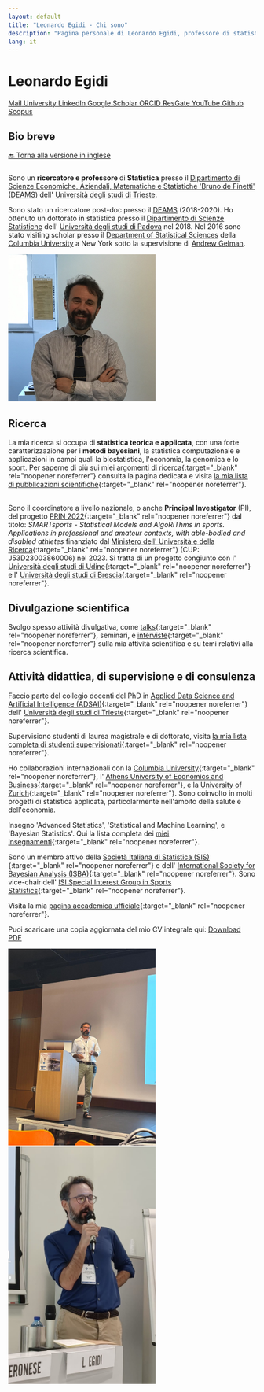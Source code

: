 ```yaml
---
layout: default
title: "Leonardo Egidi - Chi sono"
description: "Pagina personale di Leonardo Egidi, professore di statistica."
lang: it
---
```


# Leonardo Egidi

<div class="social-icons">
    <a href="mailto:legidi@units.it" class="icon-link" target="_blank">
        <i class="fas fa-envelope"></i> <!-- Icona dell'email -->
        <span class="tooltip">Mail</span>
    </a>
    <a href="https://deams.units.it/en/node/45071" class="icon-link" target="_blank">
    	<i class="fas fa-university"></i>
    	<span class="tooltip">University</span>
    </a>
    <a href="https://www.linkedin.com/in/leonardo-egidi-ba466261/?originalSubdomain=it" class="icon-link" target="_blank">
        <i class="fab fa-linkedin"></i>
        <span class="tooltip">LinkedIn</span>
    </a>
    <a href="https://scholar.google.com/citations?user=Ux1LY_Qx7T8C&hl=it&oi=ao" class="icon-link" target="_blank">
       <i class="fas fa-book"></i>  
      <span class="tooltip">Google Scholar</span>
    </a>
    <a href="https://orcid.org/0000-0003-3211-905X" class="icon-link" target="_blank">
        <i class="fa-brands fa-orcid"></i>
        <span class="tooltip">ORCID</span>
    </a>
    <a href="https://www.researchgate.net/profile/Leonardo-Egidi" class="icon-link" target="_blank">
        <i class="fa-brands fa-researchgate"></i>
        <span class="tooltip">ResGate</span>
    </a>
    <a href="https://www.youtube.com/results?search_query=leonardo+egidi" class="icon-link" target="_blank">
        <i class="fa-brands fa-youtube"></i>
        <span class="tooltip">YouTube</span>
    </a>
   <a href="https://github.com/LeoEgidi" class="icon-link" target="_blank">
        <i class="fa-brands fa-github"></i>
         <span class="tooltip">Github</span>
    </a>
   <a href="https://www.scopus.com/authid/detail.uri?authorId=57195512567" class="icon-link" target="_blank">
        <i class="fas fa-microscope"></i> 
        <span class="tooltip">Scopus</span>
   </a>
</div>


## Bio breve

[🔙 Torna alla versione in inglese](/)

<div class="two-columns">
  <div class="column">
     <p>
      Sono un <strong> ricercatore e professore </strong> di <strong>Statistica</strong> presso il 
      <a href="https://deams.units.it/" target="_blank">Dipartimento di Scienze Economiche, Aziendali, Matematiche e Statistiche 'Bruno de Finetti' (DEAMS)</a> 
      dell' <a href="https://portale.units.it/it" target="_blank">Università degli studi di Trieste</a>.
    </p>
    <p>
      Sono stato un ricercatore post-doc presso il  
      <a href="https://deams.units.it/" target="_blank">DEAMS</a> (2018-2020). 
      Ho ottenuto un dottorato in statistica presso il  
      <a href="https://www.stat.unipd.it/" target="_blank">Dipartimento di Scienze Statistiche</a> dell'  
      <a href="https://www.unipd.it/" target="_blank">Università degli studi di Padova</a> nel 2018. 
      Nel 2016 sono stato visiting scholar presso il 
      <a href="https://stat.columbia.edu/" target="_blank">Department of Statistical Sciences</a> della 
      <a href="https://www.columbia.edu/" target="_blank">Columbia University</a> a New York sotto la supervisione di 
      <a href="http://www.stat.columbia.edu/~gelman/" target="_blank">Andrew Gelman</a>.
    </p>
  </div>
<div class="column">
    <img src="egidi_primo_piano.jpg" alt="Leonardo Egidi" style="float: center; margin-right: 10px;" width="300">
  </div>
</div>
  
## Ricerca

La mia ricerca si occupa di <strong>statistica teorica e applicata</strong>, con una forte caratterizzazione per i <strong>metodi bayesiani</strong>, la statistica computazionale e applicazioni in campi quali la biostatistica, l'economia, la genomica e lo sport. Per saperne di più sui miei [argomenti di ricerca](https://leoegidi.github.io/leonardo-egidi-research/){:target="_blank" rel="noopener noreferrer"} consulta la pagina dedicata  e visita [la mia lista di pubblicazioni scientifiche](https://leoegidi.github.io/leonardo-egidi-publications/){:target="_blank" rel="noopener noreferrer"}.<br><br>

Sono il coordinatore a livello nazionale, o anche **Principal Investigator** (PI), del progetto [PRIN 2022](https://prin.mur.gov.it/Iniziative/Detail?key=FiJNdaCuA71Xq3jYMAuZeQ%3D%3D){:target="_blank" rel="noopener noreferrer"}  dal titolo: *SMARTsports - Statistical Models and AlgoRiThms in sports. Applications in professional and amateur contexts, with able-bodied and disabled athletes* finanziato dal [Ministero dell' Università e della Ricerca](https://www.mur.gov.it/it){:target="_blank" rel="noopener noreferrer"} (CUP: J53D23003860006) nel 2023. Si tratta di un progetto congiunto con l' [Università degli studi di Udine](https://www.uniud.it/it/ricerca/progetti-e-iniziative/progetti-finanziati/prin-2022/dies/smartsports-statistical-models-and-algorithms-in-sports-applications-in-professional-and-amateur-contexts-with-able-bodied-and-disabled-athletes){:target="_blank" rel="noopener noreferrer"} 
e l' [Università degli studi di Brescia](https://www.unibs.it/it){:target="_blank" rel="noopener noreferrer"}.

## Divulgazione scientifica

Svolgo spesso attività divulgativa, come [talks](https://www.youtube.com/results?search_query=leonardo+egidi){:target="_blank" rel="noopener noreferrer"}, seminari, e [interviste](https://www.youtube.com/results?search_query=leonardo+egidi){:target="_blank" rel="noopener noreferrer"} sulla mia attività scientifica e su temi relativi alla ricerca scientifica.


## Attività didattica, di supervisione e di consulenza     

Faccio parte del collegio docenti del PhD in [Applied Data Science and Artificial Intelligence (ADSAI)](https://adsai.units.it/){:target="_blank" rel="noopener noreferrer"} dell' [Università degli studi di Trieste](https://portale.units.it/it){:target="_blank" rel="noopener noreferrer"}.

Supervisiono studenti di laurea magistrale e di dottorato, visita [la mia lista completa di studenti supervisionati](https://leoegidi.github.io/leonardo-egidi-students/){:target="_blank" rel="noopener noreferrer"}.

Ho collaborazioni internazionali con la [Columbia University](https://www.columbia.edu/){:target="_blank" rel="noopener noreferrer"}, l' [Athens University of Economics and Business](https://www.aueb.gr/){:target="_blank" rel="noopener noreferrer"},
e la [University of Zurich](https://www.uzh.ch/en.html){:target="_blank" rel="noopener noreferrer"}. Sono coinvolto in molti progetti di statistica applicata, particolarmente nell'ambito della salute e dell'economia.

Insegno 'Advanced Statistics', 'Statistical and Machine Learning', e 'Bayesian Statistics'. Qui la lista completa dei [miei insegnamenti](https://leoegidi.github.io/leonardo-egidi-teaching/){:target="_blank" rel="noopener noreferrer"}.

Sono un membro attivo della [Società Italiana di Statistica (SIS)](https://www.sis-statistica.it/){:target="_blank" rel="noopener noreferrer"} e dell' [International Society for Bayesian Analysis (ISBA)](https://bayesian.org/){:target="_blank" rel="noopener noreferrer"}. 
Sono vice-chair dell' [ISI Special Interest Group in Sports Statistics](https://www.isi-web.org/committee/special-interest-group-sports-statistics){:target="_blank" rel="noopener noreferrer"}.

Visita la mia [pagina accademica ufficiale](https://deams.units.it/en/node/45071){:target="_blank" rel="noopener noreferrer"}.


Puoi scaricare una copia aggiornata del mio CV integrale qui:
<a href="{{ '/paper/cv.pdf' | relative_url }}" target="_blank">
    <i class="fas fa-file-pdf"></i> Download PDF
</a>

<div class="two-columns">
  <div class="column">
<img src="Leonardo_Egidi_conference.jpg" alt="Leonardo Egidi" style="float: center; margin-right: 10px;" width="300">
</div>
<div class="column">
    <img src="Leonardo_Egidi_conference3.jpg" alt="Leonardo Egidi" style="float: center; margin-right: 10px;" width="300">
  </div>
</div>
